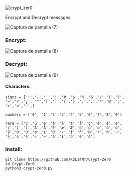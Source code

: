 ![crypt_zer0](https://user-images.githubusercontent.com/75953873/179090124-5181c565-e5a5-48d2-810c-e247d2c85579.png)

Encrypt and Decrypt messages.

![Captura de pantalla (7)](https://user-images.githubusercontent.com/75953873/120932520-9166e600-c6cc-11eb-922f-e0a4dbd95903.png)



### Encrypt:
![Captura de pantalla (8)](https://user-images.githubusercontent.com/75953873/120932528-9b88e480-c6cc-11eb-8aef-3da71294917b.png)

### Decrypt:
![Captura de pantalla (9)](https://user-images.githubusercontent.com/75953873/120932542-a93e6a00-c6cc-11eb-816e-8960c56645bd.png)


#### Characters:

```
signs = ['+','-','_','!','#','$','%','&','/','(',')',
'=','?','¿', '°','[',']','{','}',',','.','*','@','¡',
'>','<','~',]

numbers = ['0', '1','2','3','4','5','6','7','8','9']

rare = ['Ç','ü','é','â','ä','à','å','ç','ê','ë','è',
'ï','î','ì','Ä','Å','É','æ','Æ','ô','ö','ò','û','ù',
'ÿ','Ö','Ü','ø','£','Ø','×','ƒ','ñ','Ñ','ª','®','¬',
'½','¼','¾','«','»','á','í','ú','é','ó']
```

### Install:
```
git clone https://github.com/R3LI4NT/Crypt-Zer0
cd Crypt-Zer0
python3 crypt-zer0.py
```
